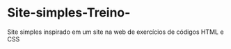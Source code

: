 # Site-simples-Treino-
Site simples inspirado em um site na web de exercícios de códigos HTML e CSS
